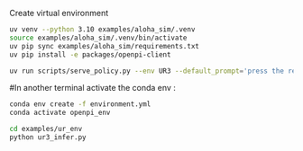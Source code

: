 Create virtual environment 
```bash
uv venv --python 3.10 examples/aloha_sim/.venv
source examples/aloha_sim/.venv/bin/activate
uv pip sync examples/aloha_sim/requirements.txt
uv pip install -e packages/openpi-client
```
```bash
uv run scripts/serve_policy.py --env UR3 --default_prompt='press the red button'
```

#In another terminal activate the conda env : 
```bash
conda env create -f environment.yml
conda activate openpi_env
```
```bash
cd examples/ur_env
python ur3_infer.py
```
